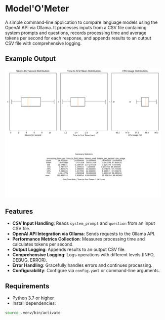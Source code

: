 # Model'O'Meter

A simple command-line application to compare language models using the OpenAI API via Ollama. It processes inputs from a CSV file containing system prompts and questions, records processing time and average tokens per second for each response, and appends results to an output CSV file with comprehensive logging.

## Example Output
![Granite Model Output](granite3-moe-3b.output.png)


## Features

- **CSV Input Handling**: Reads `system_prompt` and `question` from an input CSV file.
- **OpenAI API Integration via Ollama**: Sends requests to the Ollama API.
- **Performance Metrics Collection**: Measures processing time and calculates tokens per second.
- **Output Logging**: Appends results to an output CSV file.
- **Comprehensive Logging**: Logs operations with different levels (INFO, DEBUG, ERROR).
- **Error Handling**: Gracefully handles errors and continues processing.
- **Configurability**: Configure via `config.yaml` or command-line arguments.

## Requirements

- Python 3.7 or higher
- Install dependencies:

```bash
source .venv/bin/activate
```
